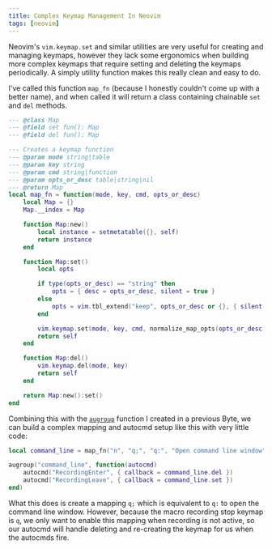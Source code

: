 ```yaml
---
title: Complex Keymap Management In Neovim
tags: [neovim]
---
```


Neovim's `vim.keymap.set` and similar utilities are very useful for
creating and managing keymaps, however they lack some ergonomics when
building more complex keymaps that require setting and deleting the keymaps
periodically. A simply utility function makes this really clean and easy to
do.

I've called this function `map_fn` (because I honestly couldn't come up
with a better name), and when called it will return a class containing
chainable `set` and `del` methods.

```lua
--- @class Map
--- @field set fun(): Map
--- @field del fun(): Map

--- Creates a keymap function
--- @param mode string|table
--- @param key string
--- @param cmd string|function
--- @param opts_or_desc table|string|nil
--- @return Map
local map_fn = function(mode, key, cmd, opts_or_desc)
	local Map = {}
	Map.__index = Map

	function Map:new()
		local instance = setmetatable({}, self)
		return instance
	end

	function Map:set()
        local opts

        if type(opts_or_desc) == "string" then
            opts = { desc = opts_or_desc, silent = true }
        else
            opts = vim.tbl_extend("keep", opts_or_desc or {}, { silent = true })
        end

		vim.keymap.set(mode, key, cmd, normalize_map_opts(opts_or_desc))
		return self
	end

	function Map:del()
		vim.keymap.del(mode, key)
		return self
	end

	return Map:new():set()
end
```

Combining this with the
[`augroup`](https://mskelton.dev/bytes/20240917222651) function I created
in a previous Byte, we can build a complex mapping and autocmd setup like
this with very little code:

```lua
local command_line = map_fn("n", "q;", "q:", "Open command line window"):set()

augroup("command_line", function(autocmd)
	autocmd("RecordingEnter", { callback = command_line.del })
	autocmd("RecordingLeave", { callback = command_line.set })
end)
```

What this does is create a mapping `q;` which is equivalent to `q:` to open
the command line window. However, because the macro recording stop keymap
is `q`, we only want to enable this mapping when recording is not active,
so our autocmd will handle deleting and re-creating the keymap for us when
the autocmds fire.
